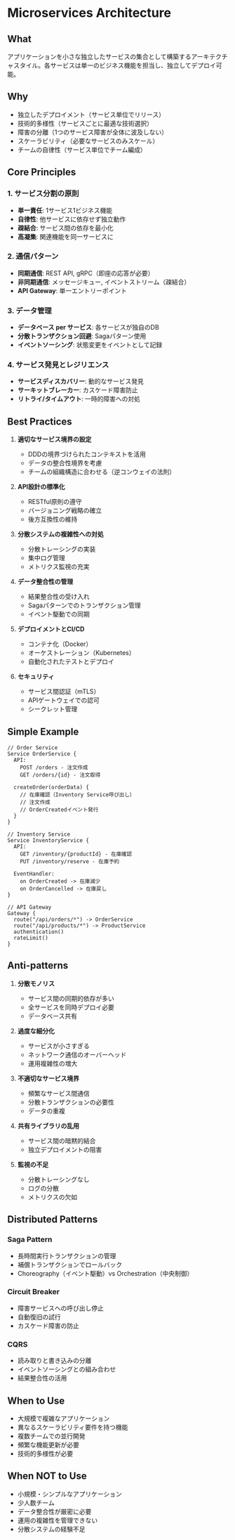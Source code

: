 # Microservices Architecture

## What
アプリケーションを小さな独立したサービスの集合として構築するアーキテクチャスタイル。各サービスは単一のビジネス機能を担当し、独立してデプロイ可能。

## Why
- 独立したデプロイメント（サービス単位でリリース）
- 技術的多様性（サービスごとに最適な技術選択）
- 障害の分離（1つのサービス障害が全体に波及しない）
- スケーラビリティ（必要なサービスのみスケール）
- チームの自律性（サービス単位でチーム編成）

## Core Principles

### 1. サービス分割の原則
- **単一責任**: 1サービス1ビジネス機能
- **自律性**: 他サービスに依存せず独立動作
- **疎結合**: サービス間の依存を最小化
- **高凝集**: 関連機能を同一サービスに

### 2. 通信パターン
- **同期通信**: REST API, gRPC（即座の応答が必要）
- **非同期通信**: メッセージキュー, イベントストリーム（疎結合）
- **API Gateway**: 単一エントリーポイント

### 3. データ管理
- **データベース per サービス**: 各サービスが独自のDB
- **分散トランザクション回避**: Sagaパターン使用
- **イベントソーシング**: 状態変更をイベントとして記録

### 4. サービス発見とレジリエンス
- **サービスディスカバリー**: 動的なサービス発見
- **サーキットブレーカー**: カスケード障害防止
- **リトライ/タイムアウト**: 一時的障害への対処

## Best Practices

1. **適切なサービス境界の設定**
   - DDDの境界づけられたコンテキストを活用
   - データの整合性境界を考慮
   - チームの組織構造に合わせる（逆コンウェイの法則）

2. **API設計の標準化**
   - RESTful原則の遵守
   - バージョニング戦略の確立
   - 後方互換性の維持

3. **分散システムの複雑性への対処**
   - 分散トレーシングの実装
   - 集中ログ管理
   - メトリクス監視の充実

4. **データ整合性の管理**
   - 結果整合性の受け入れ
   - Sagaパターンでのトランザクション管理
   - イベント駆動での同期

5. **デプロイメントとCI/CD**
   - コンテナ化（Docker）
   - オーケストレーション（Kubernetes）
   - 自動化されたテストとデプロイ

6. **セキュリティ**
   - サービス間認証（mTLS）
   - APIゲートウェイでの認可
   - シークレット管理

## Simple Example

```pseudocode
// Order Service
Service OrderService {
  API:
    POST /orders - 注文作成
    GET /orders/{id} - 注文取得
  
  createOrder(orderData) {
    // 在庫確認（Inventory Service呼び出し）
    // 注文作成
    // OrderCreatedイベント発行
  }
}

// Inventory Service
Service InventoryService {
  API:
    GET /inventory/{productId} - 在庫確認
    PUT /inventory/reserve - 在庫予約
  
  EventHandler:
    on OrderCreated -> 在庫減少
    on OrderCancelled -> 在庫戻し
}

// API Gateway
Gateway {
  route("/api/orders/*") -> OrderService
  route("/api/products/*") -> ProductService
  authentication()
  rateLimit()
}
```

## Anti-patterns

1. **分散モノリス**
   - サービス間の同期的依存が多い
   - 全サービスを同時デプロイ必要
   - データベース共有

2. **過度な細分化**
   - サービスが小さすぎる
   - ネットワーク通信のオーバーヘッド
   - 運用複雑性の増大

3. **不適切なサービス境界**
   - 頻繁なサービス間通信
   - 分散トランザクションの必要性
   - データの重複

4. **共有ライブラリの乱用**
   - サービス間の暗黙的結合
   - 独立デプロイメントの阻害

5. **監視の不足**
   - 分散トレーシングなし
   - ログの分散
   - メトリクスの欠如

## Distributed Patterns

### Saga Pattern
- 長時間実行トランザクションの管理
- 補償トランザクションでロールバック
- Choreography（イベント駆動）vs Orchestration（中央制御）

### Circuit Breaker
- 障害サービスへの呼び出し停止
- 自動復旧の試行
- カスケード障害の防止

### CQRS
- 読み取りと書き込みの分離
- イベントソーシングとの組み合わせ
- 結果整合性の活用

## When to Use
- 大規模で複雑なアプリケーション
- 異なるスケーラビリティ要件を持つ機能
- 複数チームでの並行開発
- 頻繁な機能更新が必要
- 技術的多様性が必要

## When NOT to Use
- 小規模・シンプルなアプリケーション
- 少人数チーム
- データ整合性が厳密に必要
- 運用の複雑性を管理できない
- 分散システムの経験不足